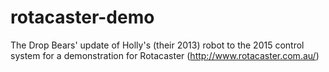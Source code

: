 # rotacaster-demo
The Drop Bears' update of Holly's (their 2013) robot to the 2015 control system for a demonstration for Rotacaster (http://www.rotacaster.com.au/)
